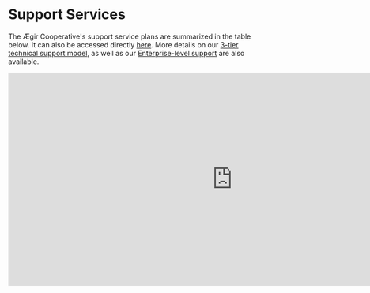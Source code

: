 Support Services
================

The Ægir Cooperative's support service plans are summarized in the table below. It can also be accessed directly [here](http://bit.do/aegir-support). More details on our [3-tier technical support model](support/model.md), as well as our [Enterprise-level support](support/enterprise.md) are also available.

<iframe src="https://docs.google.com/spreadsheets/d/1h9prbW0Z65Ykt5hPWAhzXsiDbpPesuw0ddM6w-cNMYw/pubhtml?gid=0&single=true&headers=false&widget=true" height="432" width="906" frameborder="0"></iframe>
